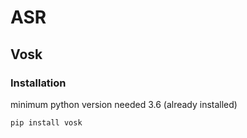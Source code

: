 # ASR 

## Vosk
### Installation

minimum python version needed 3.6 (already installed)
```
pip install vosk
```

